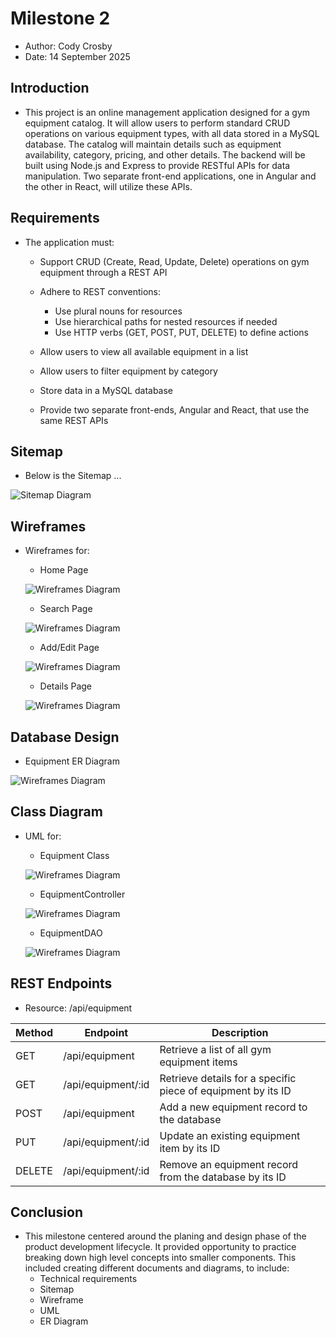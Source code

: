 # Milestone 2

 - Author:  Cody Crosby
 - Date:  14 September 2025

## Introduction

 - This project is an online management application designed for a gym equipment catalog. It will allow users to perform standard CRUD operations on various equipment types, with all data stored in a MySQL database. The catalog will maintain details such as equipment availability, category, pricing, and other details. The backend will be built using Node.js and Express to provide RESTful APIs for data manipulation. Two separate front-end applications, one in Angular and the other in React, will utilize these APIs.

## Requirements

 - The application must:
    - Support CRUD (Create, Read, Update, Delete) operations on gym equipment through a REST API

    - Adhere to REST conventions:
        - Use plural nouns for resources
        - Use hierarchical paths for nested resources if needed
        - Use HTTP verbs (GET, POST, PUT, DELETE) to define actions

    - Allow users to view all available equipment in a list

    - Allow users to filter equipment by category

    - Store data in a MySQL database

    - Provide two separate front-ends, Angular and React, that use the same REST APIs

## Sitemap

 - Below is the Sitemap ...

 ![Sitemap Diagram](images/sitemap.png)

## Wireframes

 - Wireframes for:
    - Home Page

     ![Wireframes Diagram](images/home.png)
    - Search Page

     ![Wireframes Diagram](images/search.png)
    - Add/Edit Page

     ![Wireframes Diagram](images/add.png)
    - Details Page

     ![Wireframes Diagram](images/details.png)

## Database Design

 - Equipment ER Diagram

  ![Wireframes Diagram](images/equipment.png)

## Class Diagram

 - UML for:
    - Equipment Class

     ![Wireframes Diagram](images/equipment.png)
    - EquipmentController

     ![Wireframes Diagram](images/controller.png)
    - EquipmentDAO

     ![Wireframes Diagram](images/dao.png)

## REST Endpoints

 - Resource: /api/equipment

 |Method|Endpoint|Description|
 |--|--|--|
 |GET|/api/equipment|Retrieve a list of all gym equipment items|
 |GET|/api/equipment/:id|Retrieve details for a specific piece of equipment by its ID|
 |POST|/api/equipment|Add a new equipment record to the database|
 |PUT|/api/equipment/:id|Update an existing equipment item by its ID|
 |DELETE|/api/equipment/:id|Remove an equipment record from the database by its ID|



## Conclusion

 - This milestone centered around the planing and design phase of the product development lifecycle. It provided opportunity to practice breaking down high level concepts into smaller components. This included creating different documents and diagrams, to include: 
    - Technical requirements
    - Sitemap
    - Wireframe
    - UML
    - ER Diagram